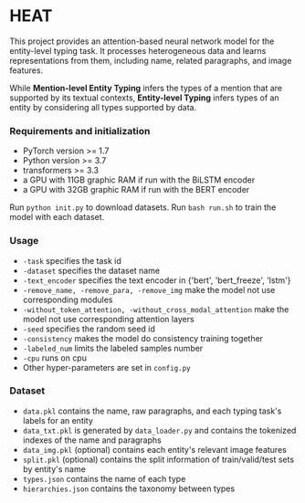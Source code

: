 # HEAT

This project provides an attention-based neural network model for the entity-level typing task. It processes heterogeneous data and learns representations from them, including name, related paragraphs, and image features.

While **Mention-level Entity Typing** infers the types of a mention that are supported by its textual contexts, **Entity-level Typing** infers types of an entity by considering all types supported by data.

### Requirements and initialization

- PyTorch version >= 1.7
- Python version >= 3.7
- transformers >= 3.3
- a GPU with 11GB graphic RAM if run with the BiLSTM encoder
- a GPU with 32GB graphic RAM if run with the BERT encoder

Run `python init.py` to download datasets. Run `bash run.sh` to train the model with each dataset.

### Usage

- `-task` specifies the task id
- `-dataset` specifies the dataset name
- `-text_encoder` specifies the text encoder in {'bert', 'bert_freeze', 'lstm'}
- `-remove_name, -remove_para, -remove_img` make the model not use corresponding modules
- `-without_token_attention, -without_cross_modal_attention` make the model not use corresponding attention layers
- `-seed` specifies the random seed id
- `-consistency` makes the model do consistency training together
- `-labeled_num` limits the labeled samples number
- `-cpu` runs on cpu
- Other hyper-parameters are set in `config.py`

### Dataset

- `data.pkl` contains the name, raw paragraphs, and each typing task's labels for an entity
- `data_txt.pkl` is generated by `data_loader.py` and contains the tokenized indexes of the name and paragraphs
- `data_img.pkl` (optional) contains each entity's relevant image features
- `split.pkl` (optional) contains the split information of train/valid/test sets by entity's name
- `types.json` contains the name of each type
- `hierarchies.json` contains the taxonomy between types